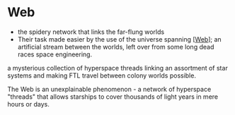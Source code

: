 # Web

- the spidery network that links the far-flung worlds 
- Their task made easier by the use of the universe spanning [[Web]]; an artificial stream between the worlds, left over from some long dead races space engineering.

a mysterious collection of hyperspace threads linking an assortment of star systems and making FTL travel between colony worlds possible. 

The Web is an unexplainable phenomenon - a network of hyperspace "threads" that allows starships to cover thousands of light years in mere hours or days.

[//begin]: # "Autogenerated link references for markdown compatibility"
[Web]: web.md "Web"
[//end]: # "Autogenerated link references"